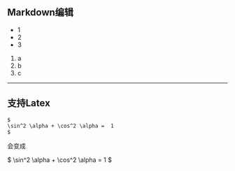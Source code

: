 [//]: # (test blog 001)

## Markdown编辑
- 1
- 2
- 3
1. a
2. b
3. c

___
## 支持Latex

    $
    \sin^2 \alpha + \cos^2 \alpha =  1
    $
  会变成
 
$
\sin^2 \alpha + \cos^2 \alpha = 1
$

